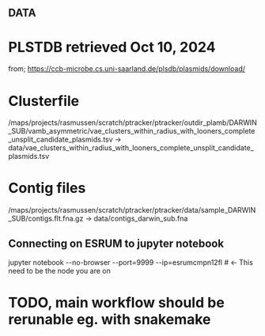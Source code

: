 ## DATA

# PLSTDB retrieved Oct 10, 2024
from; https://ccb-microbe.cs.uni-saarland.de/plsdb/plasmids/download/
# Clusterfile
/maps/projects/rasmussen/scratch/ptracker/ptracker/outdir_plamb/DARWIN_SUB/vamb_asymmetric/vae_clusters_within_radius_with_looners_complete_unsplit_candidate_plasmids.tsv
-> 
data/vae_clusters_within_radius_with_looners_complete_unsplit_candidate_plasmids.tsv
# Contig files
/maps/projects/rasmussen/scratch/ptracker/ptracker/data/sample_DARWIN_SUB/contigs.flt.fna.gz
-> data/contigs_darwin_sub.fna   


## Connecting on ESRUM to jupyter notebook
jupyter notebook --no-browser --port=9999 --ip=esrumcmpn12fl # <- This need to be the node you are on

# TODO, main workflow should be rerunable eg. with snakemake 




